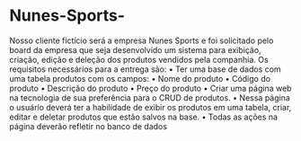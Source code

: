 # Nunes-Sports-
Nosso cliente fictício será a empresa Nunes Sports e foi solicitado pelo board da empresa que seja desenvolvido um sistema para exibição, criação, edição e deleção dos produtos vendidos pela companhia.
Os requisitos necessários para a entrega são:
• Ter uma base de dados com uma tabela produtos com os campos:
• Nome do produto
• Código do produto
• Descrição do produto
• Preço do produto
• Criar uma página web na tecnologia de sua preferência para o CRUD de produtos.
• Nessa página o usuário deverá ter a habilidade de exibir os produtos em uma tabela, criar, editar e deletar produtos que estão salvos na base.
• Todas as ações na página deverão refletir no banco de dados
